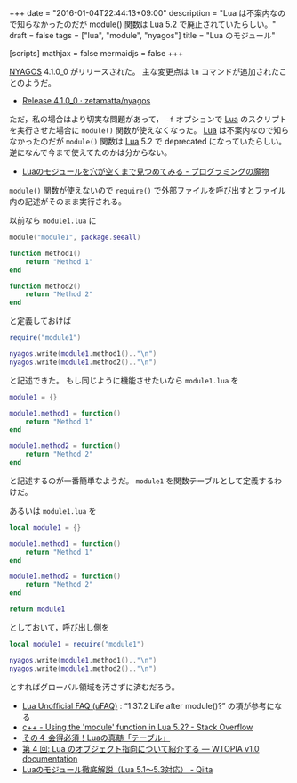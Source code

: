 +++
date = "2016-01-04T22:44:13+09:00"
description = "Lua は不案内なので知らなかったのだが module() 関数は Lua 5.2 で廃止されていたらしい。"
draft = false
tags = ["lua", "module", "nyagos"]
title = "Lua のモジュール"

[scripts]
  mathjax = false
  mermaidjs = false
+++

[NYAGOS] 4.1.0_0 がリリースされた。
主な変更点は `ln` コマンドが追加されたことのようだ。

- [Release 4.1.0_0 · zetamatta/nyagos](https://github.com/zetamatta/nyagos/releases/tag/4.1.0_0)

ただ，私の場合はより切実な問題があって， `-f` オプションで [Lua] のスクリプトを実行させた場合に `module()` 関数が使えなくなった。
[Lua] は不案内なので知らなかったのだが `module()` 関数は [Lua] 5.2 で deprecated になっていたらしい。
逆になんで今まで使えてたのかは分からない。

- [Luaのモジュールを穴が空くまで見つめてみる - プログラミングの魔物](http://p-monster.hatenablog.com/entry/2013/02/13/205419)

`module()` 関数が使えないので `require()` で外部ファイルを呼び出すとファイル内の記述がそのまま実行される。

以前なら `module1.lua` に

```lua
module("module1", package.seeall)

function method1()
    return "Method 1"
end

function method2()
    return "Method 2"
end
```

と定義しておけば

```lua
require("module1")

nyagos.write(module1.method1().."\n")
nyagos.write(module1.method2().."\n")
```

と記述できた。
もし同じように機能させたいなら `module1.lua` を

```lua
module1 = {}

module1.method1 = function()
    return "Method 1"
end

module1.method2 = function()
    return "Method 2"
end
```

と記述するのが一番簡単なようだ。
`module1` を関数テーブルとして定義するわけだ。

あるいは `module1.lua` を

```lua
local module1 = {}

module1.method1 = function()
    return "Method 1"
end

module1.method2 = function()
    return "Method 2"
end

return module1
```

としておいて，呼び出し側を

```lua
local module1 = require("module1")

nyagos.write(module1.method1().."\n")
nyagos.write(module1.method2().."\n")
```

とすればグローバル領域を汚さずに済むだろう。

- [Lua Unofficial FAQ (uFAQ)](http://www.luafaq.org/) : “1.37.2 Life after module()?” の項が参考になる
- [c++ - Using the 'module' function in Lua 5.2? - Stack Overflow](http://stackoverflow.com/questions/16849422/using-the-module-function-in-lua-5-2)
- [その４ 会得必須！Luaの真髄「テーブル」](http://marupeke296.com/LUA_No4_Table.html)
- [第 4 回: Lua のオブジェクト指向について紹介する — WTOPIA v1.0 documentation](http://www.ie.u-ryukyu.ac.jp/~e085739/lua.hajime.4.html)
- [Luaのモジュール徹底解説（Lua 5.1〜5.3対応） - Qiita](https://qiita.com/mod_poppo/items/ef3d8a6fe03f7f426426)

[NYAGOS]: http://www.nyaos.org/index.cgi?p=NYAGOS "NYAOS.ORG - NYAGOS"
[Lua]: http://www.lua.org/ "The Programming Language Lua"
